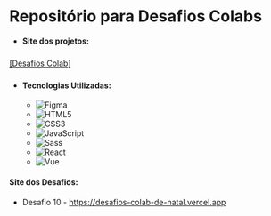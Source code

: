 # Repositório para Desafios Colabs

- **Site dos projetos:**

###

[\[Desafios Colab\]](https://www.figma.com/design/Yb9IBH56g7T1hdIyZ3BMNO/Desafios---CodeLab?node-id=624-2&t=r5CAGcaZjXCVPcYy-0)

###

- <h4>Tecnologias Utilizadas:</h4>

  - ![Figma](https://img.shields.io/badge/Figma-696969?style=for-the-badge&logo=figma&logoColor=figma)
  - ![HTML5](https://img.shields.io/badge/HTML5-E34F26?style=for-the-badge&logo=html5&logoColor=white)
  - ![CSS3](https://img.shields.io/badge/CSS3-1572B6?style=for-the-badge&logo=css3&logoColor=white)
  - ![JavaScript](https://img.shields.io/badge/JavaScript-F7DF1E?style=for-the-badge&logo=javascript&logoColor=black)
  - ![Sass](https://img.shields.io/badge/Sass-000?style=for-the-badge&logo=sass)
  - ![React](https://img.shields.io/badge/React-20232A?style=for-the-badge&logo=react&logoColor=61DAFB)
  - ![Vue](https://img.shields.io/badge/vuejs-%2335495e.svg?style=for-the-badge&logo=vuedotjs&logoColor=%234FC08D)

#### Site dos Desafios:


- Desafio 10 - https://desafios-colab-de-natal.vercel.app
